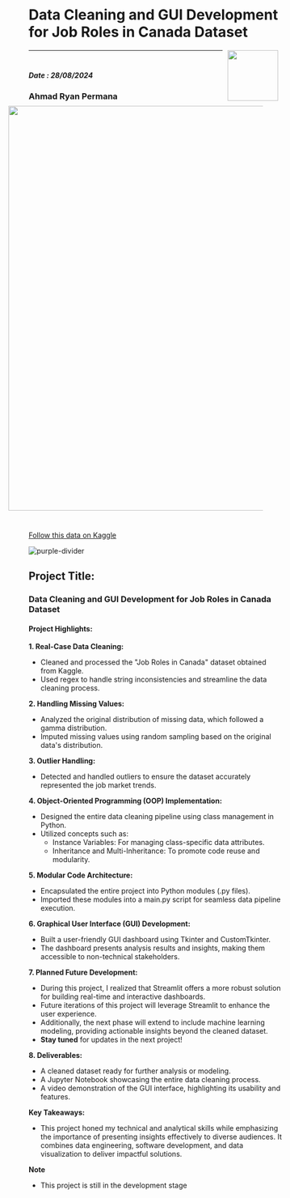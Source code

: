 # Data Cleaning and GUI Development for Job Roles in Canada Dataset
<img src='https://www.kaggle.com/static/images/site-logo.svg'
    style='width:100px; float: right; margin: 0 10px 10px 10px'></img>
<hr style='margin-bottom: 40px;'>
<img src="https://www.iiba.org/contentassets/6855a0ee88044b6cabe767d7a49506ba/importance-of-the-bda-role-on-a-team-header.jpg"
    style="width:800px; float: right; margin: 0 40px 40px 40px;"></img>

##### Date : 28/08/2024
### Ahmad Ryan Permana
[Follow this data on Kaggle](https://www.kaggle.com/datasets/amanbhattarai695/data-analyst-job-roles-in-canada)


![purple-divider](https://user-images.githubusercontent.com/7065401/52071927-c1cd7100-2562-11e9-908a-dde91ba14e59.png)
## Project Title:
### Data Cleaning and GUI Development for Job Roles in Canada Dataset

#### Project Highlights:
**1. Real-Case Data Cleaning:**
- Cleaned and processed the "Job Roles in Canada" dataset obtained from Kaggle.
- Used regex to handle string inconsistencies and streamline the data cleaning process.

**2. Handling Missing Values:**
- Analyzed the original distribution of missing data, which followed a gamma distribution.
- Imputed missing values using random sampling based on the original data's distribution.
  
**3. Outlier Handling:**
- Detected and handled outliers to ensure the dataset accurately represented the job market trends.

**4. Object-Oriented Programming (OOP) Implementation:**
- Designed the entire data cleaning pipeline using class management in Python.
- Utilized concepts such as:
  - Instance Variables: For managing class-specific data attributes.
  - Inheritance and Multi-Inheritance: To promote code reuse and modularity.

**5. Modular Code Architecture:**
- Encapsulated the entire project into Python modules (.py files).
- Imported these modules into a main.py script for seamless data pipeline execution.

**6. Graphical User Interface (GUI) Development:**
- Built a user-friendly GUI dashboard using Tkinter and CustomTkinter.
- The dashboard presents analysis results and insights, making them accessible to non-technical stakeholders.

**7. Planned Future Development:**
- During this project, I realized that Streamlit offers a more robust solution for building real-time and interactive dashboards.
- Future iterations of this project will leverage Streamlit to enhance the user experience.
- Additionally, the next phase will extend to include machine learning modeling, providing actionable insights beyond the cleaned dataset.
- **Stay tuned** for updates in the next project!

**8. Deliverables:**
- A cleaned dataset ready for further analysis or modeling.
- A Jupyter Notebook showcasing the entire data cleaning process.
- A video demonstration of the GUI interface, highlighting its usability and features.

**Key Takeaways:**
- This project honed my technical and analytical skills while emphasizing the importance of presenting insights effectively to diverse audiences. It combines data engineering, software development, and data visualization to deliver impactful solutions.

**Note**
- This project is still in the development stage
